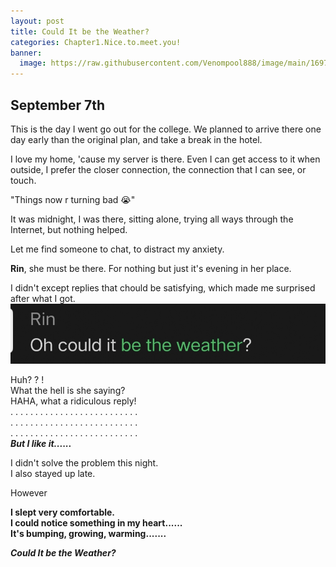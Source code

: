 ```yaml
---
layout: post
title: Could It be the Weather?
categories: Chapter1.Nice.to.meet.you!
banner:
  image: https://raw.githubusercontent.com/Venompool888/image/main/1697200350931.jpeg
---
```


## September 7th
This is the day I went go out for the college. We planned to arrive there one day early than the original plan, and take a break in the hotel.  
  
I love my home, 'cause my server is there. Even I can get access to it when outside, I prefer the closer connection, the connection that I can see, or touch.  
  
"Things now r turning bad 😭"  
  
It was midnight, I was there, sitting alone, trying all ways through the Internet, but nothing helped.  
  
Let me find someone to chat, to distract my anxiety.  
  
**Rin**, she must be there. For nothing but just it's evening in her place.  
  
I didn't except replies that chould be satisfying, which made me surprised after what I got.  
![](https://raw.githubusercontent.com/Venompool888/image/main/Screenshot_20231013_230154.jpg)  

Huh? ? !  
What the hell is she saying?  
HAHA, what a ridiculous reply!  
. . . . . . . . . . . . . . . . . . . . . . . . . .   
. . . . . . . . . . . . . . . . . . . . . . . . . .  
. . . . . . . . . . . . . . . . . . . . . . . . . .  
***But I like it......***  

I didn't solve the problem this night.  
I also stayed up late.  
  
However  
  
**I slept very comfortable.**  
**I could notice something in my heart......**  
**It's bumping, growing, warming.......**  
  
***Could It be the Weather?***
